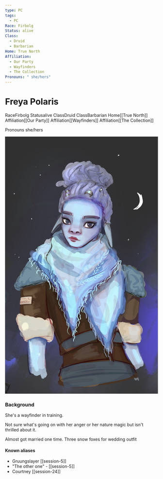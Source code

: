 ```yaml
---
type: PC
tags:
  - PC
Race: Firbolg
Status: alive
Class:
  - Druid
  - Barbarian
Home: True North
Affiliation:
  - Our Party
  - Wayfinders
  - The Collection
Pronouns: " she/hers"
---
```


# Freya Polaris
<span class="dataview inline-field"><span class="inline-field-key">Race</span><span class="inline-field-value">Firbolg</span></span>
<span class="dataview inline-field"><span class="inline-field-key">Status</span><span class="inline-field-value">alive</span></span>
<span class="dataview inline-field"><span class="inline-field-key">Class</span><span class="inline-field-value">Druid</span></span>
<span class="dataview inline-field"><span class="inline-field-key">Class</span><span class="inline-field-value">Barbarian</span></span>
<span class="dataview inline-field"><span class="inline-field-key">Home</span><span class="inline-field-value">[[True North]]</span></span>
<span class="dataview inline-field"><span class="inline-field-key">Affiliation</span><span class="inline-field-value">[[Our Party]]</span></span>
<span class="dataview inline-field"><span class="inline-field-key">Affiliation</span><span class="inline-field-value">[[Wayfinders]]</span></span>
<span class="dataview inline-field"><span class="inline-field-key">Affiliation</span><span class="inline-field-value">[[The Collection]]</span></span>

<span class="dataview inline-field"><span class="inline-field-key">Pronouns</span><span class="inline-field-value"> she/hers</span></span>

![](/assets/obsidian/Freya.jpg)

### Background
She's a wayfinder in training.

Not sure what's going on with her anger or her nature magic but isn't thrilled about it.

Almost got married one time. Three snow foxes for wedding outfit

#### Known aliases
- Gruungslayer [[session-5]]
- "The other one" - [[session-5]]
- Courtney [[session-24]] 
